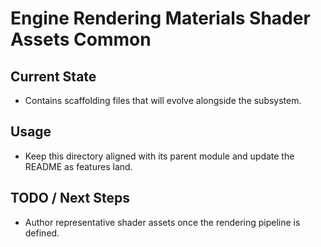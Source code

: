 # Engine Rendering Materials Shader Assets Common

## Current State

- Contains scaffolding files that will evolve alongside the subsystem.

## Usage

- Keep this directory aligned with its parent module and update the README as features land.

## TODO / Next Steps

- Author representative shader assets once the rendering pipeline is defined.
